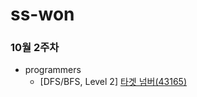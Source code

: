 # ss-won

### 10월 2주차
- programmers
    - [DFS/BFS, Level 2] [타겟 넘버(43165)](https://github.com/ss-won/ps_study/blob/main/ss-won/programmers/43165.js)